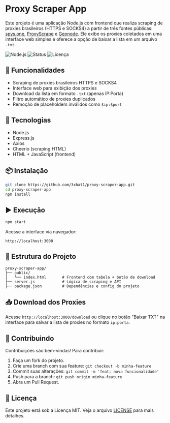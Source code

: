 # Proxy Scraper App

Este projeto é uma aplicação Node.js com frontend que realiza scraping de proxies brasileiros (HTTPS e SOCKS4) a partir de três fontes públicas: [spys.one](https://spys.one), [ProxyScrape](https://proxyscrape.com) e [Geonode](https://geonode.com). Ele exibe os proxies coletados em uma interface web simples e oferece a opção de baixar a lista em um arquivo `.txt`.

![Node.js](https://img.shields.io/badge/Node.js-18.x-green)
![Status](https://img.shields.io/badge/Projeto-Ativo-brightgreen)
![Licença](https://img.shields.io/badge/Licença-MIT-blue)

## 🔧 Funcionalidades

- Scraping de proxies brasileiros HTTPS e SOCKS4
- Interface web para exibição dos proxies
- Download da lista em formato `.txt` (apenas IP:Porta)
- Filtro automático de proxies duplicados
- Remoção de placeholders inválidos como `$ip:$port`

## 🚀 Tecnologias

- Node.js
- Express.js
- Axios
- Cheerio (scraping HTML)
- HTML + JavaScript (frontend)

## 📦 Instalação

```bash
git clone https://github.com/3xhat1/proxy-scraper-app.git
cd proxy-scraper-app
npm install
```

## ▶️ Execução

```bash
npm start
```

Acesse a interface via navegador:

```
http://localhost:3000
```

## 📁 Estrutura do Projeto

```
proxy-scraper-app/
├── public/
│   └── index.html       # Frontend com tabela + botão de download
├── server.js            # Lógica de scraping e API
├── package.json         # Dependências e config do projeto
```

## 📥 Download dos Proxies

Acesse `http://localhost:3000/download` ou clique no botão "Baixar TXT" na interface para salvar a lista de proxies no formato `ip:porta`.

## 🤝 Contribuindo

Contribuições são bem-vindas! Para contribuir:

1. Faça um fork do projeto.
2. Crie uma branch com sua feature: `git checkout -b minha-feature`
3. Commit suas alterações: `git commit -m 'feat: nova funcionalidade'`
4. Push para a branch: `git push origin minha-feature`
5. Abra um Pull Request.

## 📝 Licença

Este projeto está sob a Licença MIT. Veja o arquivo [LICENSE](LICENSE) para mais detalhes.

